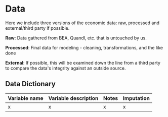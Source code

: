 # Data

Here we include three versions of the economic data: raw, processed and external/third party if possible.

**Raw**: Data gathered from BEA, Quandl, etc. that is untouched by us.

**Processed**: Final data for modeling - cleaning, transformations, and the like done

**External**: If possible, this will be examined down the line from a third party to compare the data's integrity against an outside source. 

## Data Dictionary

| Variable name | Variable description | Notes | Imputation |
|---------------|----------------------|-------|------------|
|        x      |         x            |   x   |      x     |

